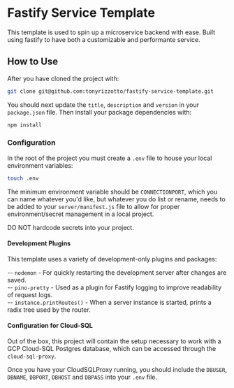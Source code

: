 # Fastify Service Template

This template is used to spin up a microservice backend with ease. Built using fastify to have both a customizable and performante service.

## How to Use

After you have cloned the project with:

```bash
git clone git@github.com:tonyrizzotto/fastify-service-template.git
```

You should next update the `title`, `description` and `version` in your `package.json` file. Then install your package dependencies with:

```bash
npm install
```

### Configuration

In the root of the project you must create a `.env` file to house your local environment variables:

```bash
touch .env
```

The minimum environment variable should be `CONNECTIONPORT`, which you can name whatever you'd like, but whatever you do list or rename, needs to be added to your `server/manifest.js` file to allow for proper environment/secret management in a local project.

DO NOT hardcode secrets into your project.

#### Development Plugins

This template uses a variety of development-only plugins and packages:

-- `nodemon` - For quickly restarting the development server after changes are saved.<br>
-- `pino-pretty` - Used as a plugin for Fastify logging to improve readability of request logs.<br>
-- `instance.printRoutes()` - When a server instance is started, prints a radix tree used by the router.<br>

#### Configuration for Cloud-SQL

Out of the box, this project will contain the setup necessary to work with a GCP Cloud-SQL Postgres database, which can be accessed through the `cloud-sql-proxy`.

Once you have your CloudSQLProxy running, you should include the `DBUSER`, `DBNAME`, `DBPORT`, `DBHOST` and `DBPASS` into your `.env` file.
